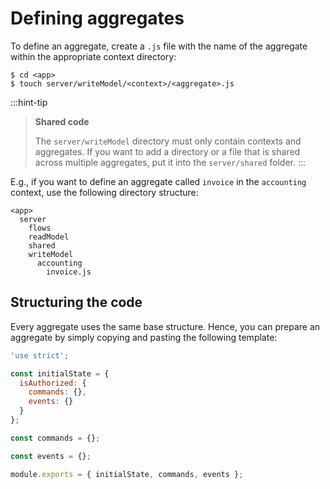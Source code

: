# Defining aggregates

To define an aggregate, create a `.js` file with the name of the aggregate within the appropriate context directory:

```shell
$ cd <app>
$ touch server/writeModel/<context>/<aggregate>.js
```

:::hint-tip
> **Shared code**
>
> The `server/writeModel` directory must only contain contexts and aggregates. If you want to add a directory or a file that is shared across multiple aggregates, put it into the `server/shared` folder.
:::

E.g., if you want to define an aggregate called `invoice` in the `accounting` context, use the following directory structure:

```
<app>
  server
    flows
    readModel
    shared
    writeModel
      accounting
        invoice.js
```

## Structuring the code

Every aggregate uses the same base structure. Hence, you can prepare an aggregate by simply copying and pasting the following template:

```javascript
'use strict';

const initialState = {
  isAuthorized: {
    commands: {},
    events: {}
  }
};

const commands = {};

const events = {};

module.exports = { initialState, commands, events };
```
